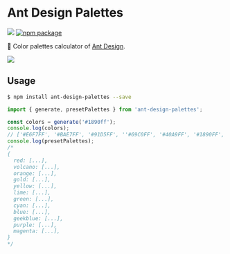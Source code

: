 # Ant Design Palettes

[![](https://img.shields.io/travis/ant-design/ant-design-palettes/master.svg?style=flat-square)](https://travis-ci.org/ant-design/ant-design-palettes)
[![npm package](https://img.shields.io/npm/v/ant-design-palettes.svg?style=flat-square)](https://www.npmjs.org/package/ant-design-palettes)

:art: Color palettes calculator of [Ant Design](https://ant.design/docs/spec/colors).

![](https://gw.alipayobjects.com/zos/rmsportal/cYDwIQtKOZRavAqKqfNq.png)

## Usage

```bash
$ npm install ant-design-palettes --save
```

```js
import { generate, presetPalettes } from 'ant-design-palettes';

const colors = generate('#1890ff');
console.log(colors);
// ['#E6F7FF', '#BAE7FF', '#91D5FF', ''#69C0FF', '#40A9FF', '#1890FF', '#096DD9', '#0050B3', '#003A8C', '#002766']
console.log(presetPalettes);
/*
{
  red: [...],
  volcano: [...],
  orange: [...],
  gold: [...],
  yellow: [...],
  lime: [...],
  green: [...],
  cyan: [...],
  blue: [...],
  geekblue: [...],
  purple: [...],
  magenta: [...],
}
*/
```
